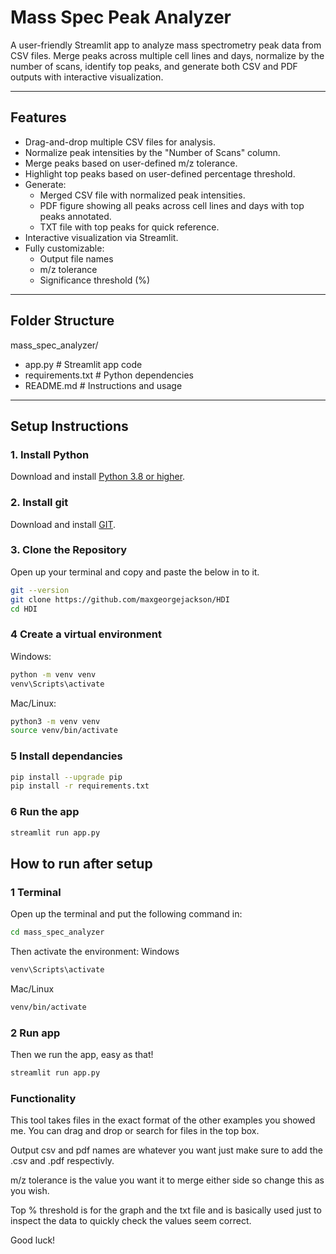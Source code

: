# Mass Spec Peak Analyzer

A user-friendly Streamlit app to analyze mass spectrometry peak data from CSV files. Merge peaks across multiple cell lines and days, normalize by the number of scans, identify top peaks, and generate both CSV and PDF outputs with interactive visualization.

---

## Features

- Drag-and-drop multiple CSV files for analysis.
- Normalize peak intensities by the "Number of Scans" column.
- Merge peaks based on user-defined m/z tolerance.
- Highlight top peaks based on user-defined percentage threshold.
- Generate:
  - Merged CSV file with normalized peak intensities.
  - PDF figure showing all peaks across cell lines and days with top peaks annotated.
  - TXT file with top peaks for quick reference.
- Interactive visualization via Streamlit.
- Fully customizable:
  - Output file names
  - m/z tolerance
  - Significance threshold (%)

---

## Folder Structure
mass_spec_analyzer/
- app.py # Streamlit app code
- requirements.txt # Python dependencies
- README.md # Instructions and usage

---

## Setup Instructions

### 1. Install Python
Download and install [Python 3.8 or higher](https://www.python.org/downloads/).

### 2. Install git
Download and install [GIT](https://git-scm.com/downloads). 

### 3. Clone the Repository
Open up your terminal and copy and paste the below in to it.

```bash
git --version
git clone https://github.com/maxgeorgejackson/HDI
cd HDI
```

### 4 Create a virtual environment
Windows:
```bash
python -m venv venv
venv\Scripts\activate
```

Mac/Linux:
```bash
python3 -m venv venv
source venv/bin/activate
```

### 5 Install dependancies
```bash
pip install --upgrade pip
pip install -r requirements.txt
```

### 6 Run the app 
```bash
streamlit run app.py
```

## How to run after setup

### 1 Terminal
Open up the terminal and put the following command in:
```bash
cd mass_spec_analyzer
```
Then activate the environment:
Windows
```bash
venv\Scripts\activate
```
Mac/Linux
```bash
venv/bin/activate
```

### 2 Run app

Then we run the app, easy as that!
```bash
streamlit run app.py
```

### Functionality
This tool takes files in the exact format of the other examples you showed me. You can drag and drop or search for files in the top box.

Output csv and pdf names are whatever you want just make sure to add the .csv and .pdf respectivly.

m/z tolerance is the value you want it to merge either side so change this as you wish.

Top % threshold is for the graph and the txt file and is basically used just to inspect the data to quickly check the values seem correct.

Good luck!
